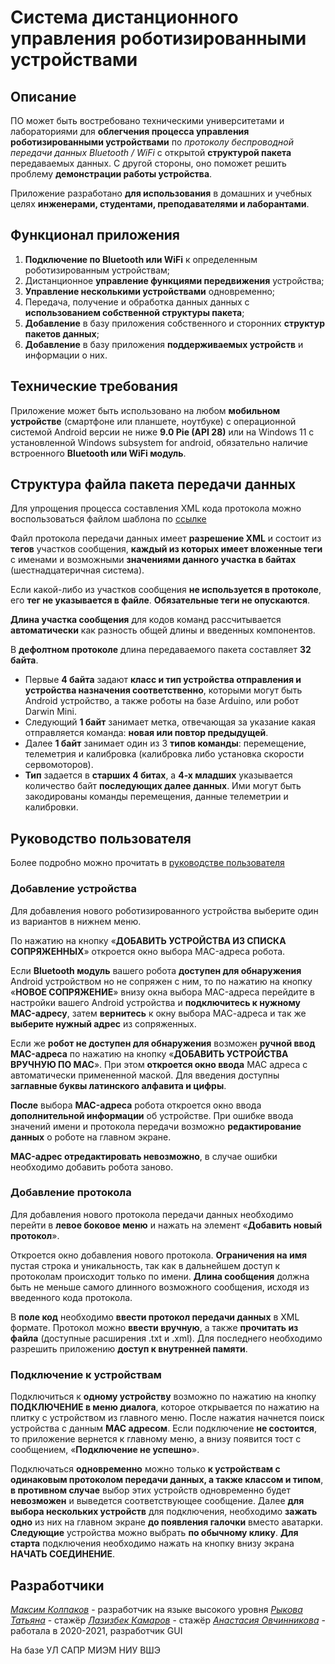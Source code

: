 # Система дистанционного управления роботизированными устройствами
## Описание
ПО может быть востребовано техническими университетами и лабораториями для **облегчения процесса управления роботизированными устройствами** по *протоколу беспроводной передачи данных Bluetooth / WiFi* с открытой **структурой пакета** передаваемых данных. С другой стороны, оно поможет решить проблему **демонстрации работы устройства**.

Приложение разработано **для использования** в домашних и учебных целях **инженерами, студентами, преподавателями и лаборантами**. 

## Функционал приложения
1.	**Подключение по Bluetooth или WiFi** к определенным роботизированным устройствам;
2.	Дистанционное **управление функциями передвижения** устройства;
3.	**Управление несколькими устройствами** одновременно;
4.	Передача, получение и обработка данных данных с **использованием собственной структуры пакета**;
5.	**Добавление** в базу приложения собственного и сторонних **структур пакетов данных**;
6.	**Добавление** в базу приложения **поддерживаемых устройств** и информации о них.

## Технические требования
Приложение может быть использовано на любом **мобильном устройстве** (смартфоне или планшете, ноутбуке) с операционной системой Android версии не ниже **9.0 Pie (API 28)** или на Windows 11 с установленной Windows subsystem for android, обязательно наличие встроенного **Bluetooth или WiFi модуль**.

## Структура файла пакета передачи данных
Для упрощения процесса составления XML кода протокола можно воспользоваться файлом шаблона по [ссылке](https://drive.google.com/file/d/1DgwXtwNb38TRlwDL3d81XfH5eFk_xhqG/view?usp=sharing)

Файл протокола передачи данных имеет **разрешение XML** и состоит из **тегов** участков сообщения, **каждый из которых имеет вложенные теги** с именами и возможными **значениями данного участка в байтах** (шестнадцатеричная система). 

Если какой-либо из участков сообщения **не используется в протоколе**, его **тег не указывается в файле**. **Обязательные теги не опускаются**. 

**Длина участка сообщения** для кодов команд рассчитывается **автоматически** как разность общей длины и введенных компонентов.

В **дефолтном протоколе** длина передаваемого пакета составляет **32 байта**. 
* Первые **4 байта** задают **класс и тип устройства отправления и устройства назначения соответственно**, которыми могут быть Android устройство, а также роботы на базе Arduino, или робот Darwin Mini. 
* Следующий **1 байт** занимает метка, отвечающая за указание какая отправляется команда: **новая или повтор предыдущей**. 
* Далее **1 байт** занимает один из 3 **типов команды**: перемещение, телеметрия и калибровка (калибровка либо установка скорости сервомоторов). 
* **Тип** задается в **старших 4 битах**, а **4-х младших** указывается количество байт **последующих далее данных**. Ими могут быть закодированы команды перемещения, данные телеметрии и калибровки.

## Руководство пользователя

Более подробно можно прочитать в [руководстве пользователя](https://drive.google.com/file/d/1zkhzHQyIvyE6i714tYS-aKuhP0ao2Z2Y/view?usp=sharing)

### Добавление устройства

Для добавления нового роботизированного устройства выберите один из вариантов в нижнем меню. 

По нажатию на кнопку «**ДОБАВИТЬ УСТРОЙСТВА ИЗ СПИСКА СОПРЯЖЕННЫХ**» откроется окно выбора MAC-адреса робота. 

Если **Bluetooth модуль** вашего робота **доступен для обнаружения** Android устройством но не сопряжен с ним, то по нажатию на кнопку «**НОВОЕ СОПРЯЖЕНИЕ**» внизу окна выбора MAC-адреса перейдите в настройки вашего Android устройства и **подключитесь к нужному MAC-адресу**, затем **вернитесь** к окну выбора МАС-адреса и так же **выберите нужный адрес** из сопряженных. 

Если же **робот не доступен для обнаружения** возможен **ручной ввод MAC-адреса** по нажатию на кнопку «**ДОБАВИТЬ УСТРОЙСТВА ВРУЧНУЮ ПО МАС**». При этом **откроется окно ввода** МАС адреса с автоматически примененной маской. Для введения доступны **заглавные буквы латинского алфавита и цифры**.

**После** выбора **MAC-адреса** робота откроется окно ввода **дополнительной информации** об устройстве. При ошибке ввода значений имени и протокола передачи возможно **редактирование данных** о роботе на главном экране. 

**MAC-адрес отредактировать невозможно**, в случае ошибки необходимо добавить робота заново.

### Добавление протокола

Для добавления нового протокола передачи данных необходимо перейти в **левое боковое меню** и нажать на элемент «**Добавить новый протокол**». 

Откроется окно добавления нового протокола. **Ограничения на имя** пустая строка и уникальность, так как в дальнейшем доступ к протоколам происходит только по имени. **Длина сообщения** должна быть не меньше самого длинного возможного сообщения, исходя из введенного кода протокола.

В **поле код** необходимо **ввести протокол передачи данных** в XML формате. Протокол можно **ввести вручную**, а также **прочитать из файла** (доступные расширения .txt и .xml). Для последнего необходимо разрешить приложению **доступ к внутренней памяти**.

### Подключение к устройствам

Подключиться к **одному устройству** возможно по нажатию на кнопку **ПОДКЛЮЧЕНИЕ в меню диалога**, которое открывается по нажатию на плитку с устройством из главного меню. После нажатия начнется поиск устройства с данным **MAC адресом**. Если подключение **не состоится**, то приложение вернется к главному меню, а внизу появится тост с сообщением, «**Подключение не успешно**».

Подключаться **одновременно** можно только **к устройствам с одинаковым протоколом передачи данных, а также классом и типом**, **в противном случае** выбор этих устройств одновременно будет **невозможен** и выведется соответствующее сообщение. Далее **для выбора нескольких устройств** для подключения, необходимо **зажать одно** из них на главном экране **до появления галочки** вместо аватарки. **Следующие** устройства можно выбрать **по обычному клику**. **Для старта** подключения необходимо нажать на кнопку внизу экрана **НАЧАТЬ СОЕДИНЕНИЕ**. 

## Разработчики

*[Максим Колпаков](https://vk.com/mkolpakov2002)* - разработчик на языке высокого уровня
*[Рыкова Татьяна](https://vk.com/id326207212)* - стажёр
*[Лазизбек Камаров](https://vk.com/kamarov11)* - стажёр
*[Анастасия Овчинникова](https://vk.com/n.ovechka)* - работала в 2020-2021, разработчик GUI

На базе УЛ САПР МИЭМ НИУ ВШЭ


